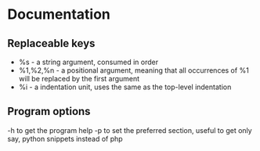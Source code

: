 # Documentation


## Replaceable keys

 - %s - a string argument, consumed in order
 - %1,%2,%n - a positional argument, meaning that all occurrences of %1 will be replaced by the first argument
 - %i - a indentation unit, uses the same as the top-level indentation


## Program options

-h      to get the program help
-p      to set the preferred section, useful to get only say, python snippets instead of php
